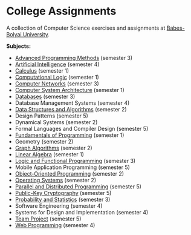 # College Assignments

A collection of Computer Science exercises and assignments at [Babes-Bolyai University](http://www.cs.ubbcluj.ro/).

**Subjects:**
* [Advanced Programming Methods](/sem3/map/) (semester 3)
* [Artificial Intelligence](/sem4/ai/) (semester 4)
* [Calculus](/sem1/analiza/) (semester 1)
* [Computational Logic](/sem1/logica/) (semester 1)
* [Computer Networks](/sem3/net/) (semester 3)
* [Computer System Architecture](/sem1/asc/) (semester 1)
* [Databases](/sem3/db/) (semester 3)
* Database Management Systems (semester 4)
* [Data Structures and Algorithms](/sem2/sda/project/) (semester 2)
* Design Patterns (semester 5)
* Dynamical Systems (semester 2)
* Formal Languages and Compiler Design (semester 5)
* [Fundamentals of Programming](/sem1/fp/labs/) (semester 1)
* Geometry (semester 2)
* [Graph Algorithms](/sem2/ag/labs/) (semester 2)
* [Linear Algebra](/sem1/algebra/) (semester 1)
* [Logic and Functional Programming](/sem3/plf/) (semester 3)
* Mobile Application Programming (semester 5)
* [Object-Oriented Programming](/sem2/oop/labs/) (semester 2)
* [Operating Systems](/sem2/os/) (semester 2)
* [Parallel and Distributed Programming](https://github.com/mirceadino/CollegeAssignments-Parallel-Distributed-Programming) (semester 5)
* [Public-Key Cryptography](https://github.com/mirceadino/CollegeAssignments-Public-Key-Cryptography) (semester 5)
* [Probability and Statistics](/sem3/ps/LabSolutions) (semester 3)
* Software Engineering (semester 4)
* Systems for Design and Implementation (semester 4)
* [Team Project](https://github.com/mirceadino/job-seeker) (semester 5)
* [Web Programming](/sem4/wp/) (semester 4)
